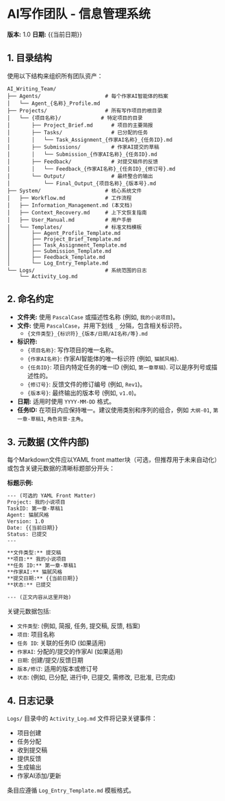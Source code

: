 # AI写作团队 - 信息管理系统

**版本:** 1.0
**日期:** {{当前日期}}

## 1. 目录结构

使用以下结构来组织所有团队资产：

```
AI_Writing_Team/
├── Agents/                     # 每个作家AI智能体的档案
│   └── Agent_{名称}_Profile.md
├── Projects/                   # 所有写作项目的根目录
│   └── {项目名称}/             # 特定项目的目录
│       ├── Project_Brief.md      # 项目的主要简报
│       ├── Tasks/                # 已分配的任务
│       │   └── Task_Assignment_{作家AI名称}_{任务ID}.md
│       ├── Submissions/          # 作家AI提交的草稿
│       │   └── Submission_{作家AI名称}_{任务ID}.md
│       ├── Feedback/             # 对提交稿件的反馈
│       │   └── Feedback_{作家AI名称}_{任务ID}_{修订号}.md
│       └── Output/               # 最终整合的输出
│           └── Final_Output_{项目名称}_{版本号}.md
├── System/                     # 核心系统文件
│   ├── Workflow.md             # 工作流程
│   ├── Information_Management.md (本文档)
│   ├── Context_Recovery.md     # 上下文恢复指南
│   ├── User_Manual.md          # 用户手册
│   └── Templates/              # 标准文档模板
│       ├── Agent_Profile_Template.md
│       ├── Project_Brief_Template.md
│       ├── Task_Assignment_Template.md
│       ├── Submission_Template.md
│       ├── Feedback_Template.md
│       └── Log_Entry_Template.md
└── Logs/                       # 系统范围的日志
    └── Activity_Log.md
```

## 2. 命名约定

*   **文件夹:** 使用 `PascalCase` 或描述性名称 (例如, `我的小说项目`)。
*   **文件:** 使用 `PascalCase`，并用下划线 `_` 分隔，包含相关标识符。
    *   `{文件类型}_{标识符}_{版本/日期/AI名称/等}.md`
*   **标识符:**
    *   `{项目名称}`: 写作项目的唯一名称。
    *   `{作家AI名称}`: 作家AI智能体的唯一标识符 (例如, `猫腻风格`).
    *   `{任务ID}`: 项目内特定任务的唯一ID (例如, `第一章草稿`). 可以是序列号或描述性的。
    *   `{修订号}`: 反馈文件的修订编号 (例如, `Rev1`)。
    *   `{版本号}`: 最终输出的版本号 (例如, `v1.0`)。
*   **日期:** 适用时使用 `YYYY-MM-DD` 格式。
*   **任务ID:** 在项目内应保持唯一。建议使用类别和序列的组合，例如 `大纲-01`, `第一章-草稿1`, `角色背景-主角`。

## 3. 元数据 (文件内部)

每个Markdown文件应以YAML front matter块（可选，但推荐用于未来自动化）或包含关键元数据的清晰标题部分开头：

**标题示例:**

```markdown
--- (可选的 YAML Front Matter)
Project: 我的小说项目
TaskID: 第一章-草稿1
Agent: 猫腻风格
Version: 1.0
Date: {{当前日期}}
Status: 已提交
---

**文件类型:** 提交稿
**项目:** 我的小说项目
**任务 ID:** 第一章-草稿1
**作家AI:** 猫腻风格
**提交日期:** {{当前日期}}
**状态:** 已提交

--- (正文内容从这里开始)
```

关键元数据包括:
*   `文件类型`: (例如, 简报, 任务, 提交稿, 反馈, 档案)
*   `项目`: 项目名称
*   `任务 ID`: 关联的任务ID (如果适用)
*   `作家AI`: 分配的/提交的作家AI (如果适用)
*   `日期`: 创建/提交/反馈日期
*   `版本/修订`: 适用的版本或修订号
*   `状态`: (例如, 已分配, 进行中, 已提交, 需修改, 已批准, 已完成)

## 4. 日志记录

`Logs/` 目录中的 `Activity_Log.md` 文件将记录关键事件：
*   项目创建
*   任务分配
*   收到提交稿
*   提供反馈
*   生成输出
*   作家AI添加/更新

条目应遵循 `Log_Entry_Template.md` 模板格式。 